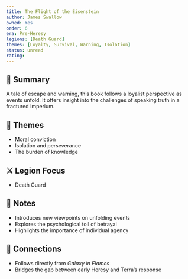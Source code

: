```yaml
---
title: The Flight of the Eisenstein  
author: James Swallow  
owned: Yes
order: 6  
era: Pre-Heresy  
legions: [Death Guard]  
themes: [Loyalty, Survival, Warning, Isolation]  
status: unread  
rating:  
---
```


## 🧭 Summary  
A tale of escape and warning, this book follows a loyalist perspective as events unfold. It offers insight into the challenges of speaking truth in a fractured Imperium.

## 🧠 Themes  
- Moral conviction  
- Isolation and perseverance  
- The burden of knowledge  

## ⚔️ Legion Focus  
- Death Guard  

## 📝 Notes  
- Introduces new viewpoints on unfolding events  
- Explores the psychological toll of betrayal  
- Highlights the importance of individual agency  

## 🔗 Connections  
- Follows directly from *Galaxy in Flames*  
- Bridges the gap between early Heresy and Terra’s response  